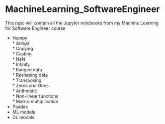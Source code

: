 # MachineLearning_SoftwareEngineer
This repo will contain all the Jupyter notebooks from my Machine Learning for Software Engineer course
 * Numpy
  <br>* Arrays
  <br>* Copying
  <br>* Casting
  <br>* NaN
  <br>* Infinity
  <br>* Ranged data
  <br>* Reshaping data
  <br>* Transposing
  <br>* Zeros and Ones
  <br>* Arithmetic
  <br>* Non-linear functions
  <br>* Matrix-multiplication 
 * Pandas
 * ML models
 * DL models
